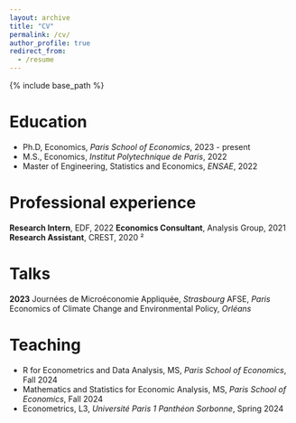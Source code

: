 ```yaml
---
layout: archive
title: "CV"
permalink: /cv/
author_profile: true
redirect_from:
  - /resume
---
```


{% include base_path %}

Education
======
* Ph.D, Economics, _Paris School of Economics_, 2023 - present
* M.S., Economics, _Institut Polytechnique de Paris_, 2022
* Master of Engineering, Statistics and Economics, _ENSAE_, 2022

Professional experience
======
**Research Intern**, EDF, 2022
**Economics Consultant**, Analysis Group, 2021
**Research Assistant**, CREST, 2020  ²
  

  
Talks
======
**2023**
Journées de Microéconomie Appliquée, _Strasbourg_
AFSE, _Paris_
Economics of Climate Change and Environmental Policy, _Orléans_


Teaching
======
* R for Econometrics and Data Analysis, MS, _Paris School of Economics_, Fall 2024
* Mathematics and Statistics for Economic Analysis, MS, _Paris School of Economics_, Fall 2024
* Econometrics, L3, _Université Paris 1 Panthéon Sorbonne_, Spring 2024

